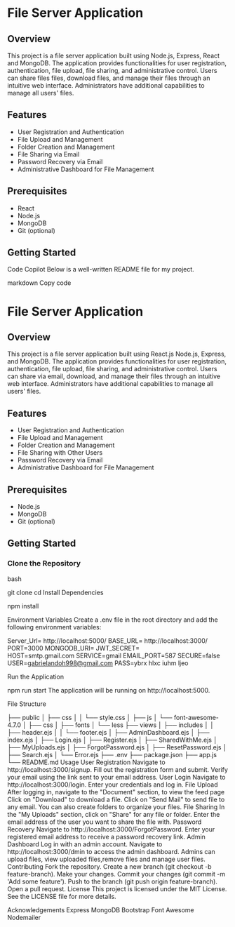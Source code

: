 # File Server Application

## Overview

This project is a file server application built using Node.js, Express, React and MongoDB. The application provides functionalities for user registration, authentication, file upload, file sharing, and administrative control. Users can share files files, download files, and manage their files through an intuitive web interface. Administrators have additional capabilities to manage all users' files.

## Features

- User Registration and Authentication
- File Upload and Management
- Folder Creation and Management
- File Sharing via Email
- Password Recovery via Email
- Administrative Dashboard for File Management

## Prerequisites
- React
- Node.js
- MongoDB
- Git (optional)

## Getting Started


Code Copilot
Below is a well-written README file for my project.

markdown
Copy code
# File Server Application

## Overview

This project is a file server application built using React.js Node.js, Express, and MongoDB. The application provides functionalities for user registration, authentication, file upload, file sharing, and administrative control. Users can share via email, download, and manage their files through an intuitive web interface. Administrators have additional capabilities to manage all users' files.

## Features

- User Registration and Authentication
- File Upload and Management
- Folder Creation and Management
- File Sharing with Other Users
- Password Recovery via Email
- Administrative Dashboard for File Management

## Prerequisites

- Node.js
- MongoDB
- Git (optional)

## Getting Started

### Clone the Repository

bash

git clone <repository-url>
cd <repository-directory>
Install Dependencies

npm install

Environment Variables
Create a .env file in the root directory and add the following environment variables:

Server_Url= http://localhost:5000/
BASE_URL= http://localhost:3000/
PORT=3000
MONGODB_URI=<your-mongodb-uri>
JWT_SECRET=<your-session-secret>      
HOST=smtp.gmail.com
SERVICE=gmail
EMAIL_PORT=587
SECURE=false
USER=gabrielandoh998@gmail.com
PASS=ybrx hlxc iuhm ljeo


Run the Application

npm run start
The application will be running on http://localhost:5000.

File Structure

├── public
│   ├── css
│   │   └── style.css
│   ├── js
│   └── font-awesome-4.7.0
│       ├── css
│       ├── fonts
│       └── less
├── views
│   ├── includes
│   │   ├── header.ejs
│   │   └── footer.ejs
│   ├── AdminDashboard.ejs
│   ├── index.ejs
│   ├── Login.ejs
│   ├── Register.ejs
│   ├── SharedWithMe.ejs
│   ├── MyUploads.ejs
│   ├── ForgotPassword.ejs
│   ├── ResetPassword.ejs
│   ├── Search.ejs
│   └── Error.ejs
├── .env
├── package.json
├── app.js
└── README.md
Usage
User Registration
Navigate to http://localhost:3000/signup.
Fill out the registration form and submit.
Verify your email using the link sent to your email address.
User Login
Navigate to http://localhost:3000/login.
Enter your credentials and log in.
File Upload
After logging in, navigate to the "Document" section, to view the feed page
Click on "Download" to download a file.
Click on "Send Mail" to send file to any email.
You can also create folders to organize your files.
File Sharing
In the "My Uploads" section, click on "Share" for any file or folder.
Enter the email address of the user you want to share the file with.
Password Recovery
Navigate to http://localhost:3000/ForgotPassword.
Enter your registered email address to receive a password recovery link.
Admin Dashboard
Log in with an admin account.
Navigate to http://localhost:3000/dmin to access the admin dashboard.
Admins can upload files, view uploaded files,remove files and manage user files.
Contributing
Fork the repository.
Create a new branch (git checkout -b feature-branch).
Make your changes.
Commit your changes (git commit -m 'Add some feature').
Push to the branch (git push origin feature-branch).
Open a pull request.
License
This project is licensed under the MIT License. See the LICENSE file for more details.

Acknowledgements
Express
MongoDB
Bootstrap
Font Awesome
Nodemailer
